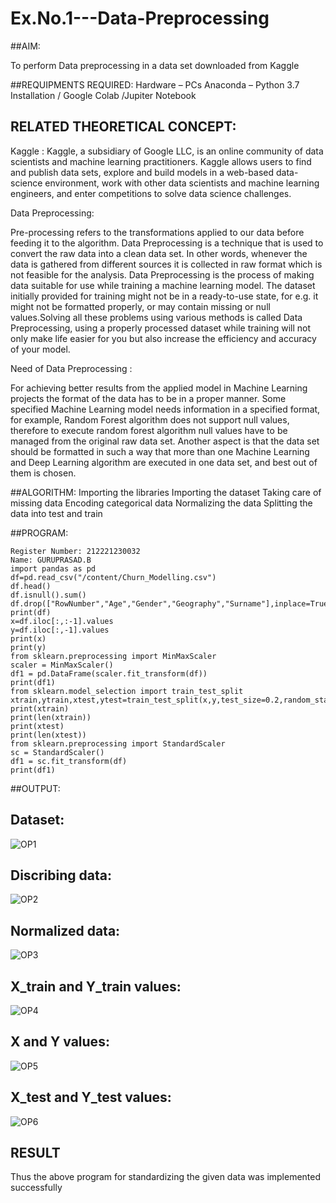 # Ex.No.1---Data-Preprocessing
##AIM:

To perform Data preprocessing in a data set downloaded from Kaggle

##REQUIPMENTS REQUIRED:
Hardware – PCs
Anaconda – Python 3.7 Installation / Google Colab /Jupiter Notebook

## RELATED THEORETICAL CONCEPT:

Kaggle :
Kaggle, a subsidiary of Google LLC, is an online community of data scientists and machine learning practitioners. Kaggle allows users to find and publish data sets, explore and build models in a web-based data-science environment, work with other data scientists and machine learning engineers, and enter competitions to solve data science challenges.

Data Preprocessing:

Pre-processing refers to the transformations applied to our data before feeding it to the algorithm. Data Preprocessing is a technique that is used to convert the raw data into a clean data set. In other words, whenever the data is gathered from different sources it is collected in raw format which is not feasible for the analysis.
Data Preprocessing is the process of making data suitable for use while training a machine learning model. The dataset initially provided for training might not be in a ready-to-use state, for e.g. it might not be formatted properly, or may contain missing or null values.Solving all these problems using various methods is called Data Preprocessing, using a properly processed dataset while training will not only make life easier for you but also increase the efficiency and accuracy of your model.

Need of Data Preprocessing :

For achieving better results from the applied model in Machine Learning projects the format of the data has to be in a proper manner. Some specified Machine Learning model needs information in a specified format, for example, Random Forest algorithm does not support null values, therefore to execute random forest algorithm null values have to be managed from the original raw data set.
Another aspect is that the data set should be formatted in such a way that more than one Machine Learning and Deep Learning algorithm are executed in one data set, and best out of them is chosen.


##ALGORITHM:
Importing the libraries
Importing the dataset
Taking care of missing data
Encoding categorical data
Normalizing the data
Splitting the data into test and train

##PROGRAM:
~~~
Register Number: 212221230032
Name: GURUPRASAD.B
import pandas as pd
df=pd.read_csv("/content/Churn_Modelling.csv")
df.head()
df.isnull().sum()
df.drop(["RowNumber","Age","Gender","Geography","Surname"],inplace=True,axis=1)
print(df)
x=df.iloc[:,:-1].values
y=df.iloc[:,-1].values
print(x)
print(y)
from sklearn.preprocessing import MinMaxScaler
scaler = MinMaxScaler()
df1 = pd.DataFrame(scaler.fit_transform(df))
print(df1)
from sklearn.model_selection import train_test_split
xtrain,ytrain,xtest,ytest=train_test_split(x,y,test_size=0.2,random_state=2)
print(xtrain)
print(len(xtrain))
print(xtest)
print(len(xtest))
from sklearn.preprocessing import StandardScaler
sc = StandardScaler()
df1 = sc.fit_transform(df)
print(df1)
~~~

##OUTPUT:

## Dataset:

![OP1](https://user-images.githubusercontent.com/95342910/192080344-ea12bdd1-de16-4f92-a8bd-8e4719f2db8d.png)


## Discribing data:

![OP2](https://user-images.githubusercontent.com/95342910/192080363-44fc1b23-5c42-4c94-9bef-0e247067672a.png)

## Normalized data:

![OP3](https://user-images.githubusercontent.com/95342910/192080396-3cbecbe1-0b0b-4d54-a08c-c41fdcd402f8.png)

## X_train and Y_train values: 

![OP4](https://user-images.githubusercontent.com/95342910/192080406-36c27c26-0c0e-4cf9-91fe-cb8990be424a.png)

## X and Y values:

![OP5](https://user-images.githubusercontent.com/95342910/192080422-e20f7e19-4785-4798-98b7-aecb8e7591ee.png)

## X_test and Y_test values:

![OP6](https://user-images.githubusercontent.com/95342910/192080478-7cc7c62b-8b18-441f-820c-d61b632639a3.png)


## RESULT
Thus the above program for standardizing the given data was implemented successfully
